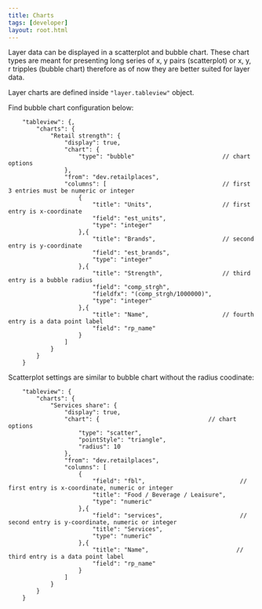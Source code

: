 ```yaml
---
title: Charts
tags: [developer]
layout: root.html
---
```


Layer data can be displayed in a scatterplot and bubble chart. These chart types are meant for presenting long series of x, y pairs (scatterplot) or x, y, r tripples (bubble chart) therefore as of now they are better suited for layer data.

Layer charts are defined inside ```"layer.tableview"``` object.

Find bubble chart configuration below:

```text
    "tableview": {,
        "charts": {
            "Retail strength": {
                "display": true,
                "chart": {
                    "type": "bubble"                         // chart options
                },
                "from": "dev.retailplaces",
                "columns": [                                 // first 3 entries must be numeric or integer
                    {
                        "title": "Units",                    // first entry is x-coordinate
                        "field": "est_units",
                        "type": "integer"
                    },{
                        "title": "Brands",                   // second entry is y-coordinate
                        "field": "est_brands",
                        "type": "integer"
                    },{
                        "title": "Strength",                 // third entry is a bubble radius
                        "field": "comp_strgh",
                        "fieldfx": "(comp_strgh/1000000)",
                        "type": "integer"
                    },{
                        "title": "Name",                     // fourth entry is a data point label
                        "field": "rp_name"
                    }
                ]
            }
        }
    }
```

Scatterplot settings are similar to bubble chart without the radius coodinate:

```text
    "tableview": {
	    "charts": {
	        "Services share": {
	    	    "display": true,
	    	    "chart": {                               // chart options
	    		    "type": "scatter",
	    		    "pointStyle": "triangle",
	    		    "radius": 10
	    	    },
	    	    "from": "dev.retailplaces",
	    	    "columns": [
	    	        {
	    	    	    "field": "fbl",                           // first entry is x-coordinate, numeric or integer
	    	    	    "title": "Food / Beverage / Leaisure",
	    	    	    "type": "numeric"
	    	        },{
	    	    	    "field": "services",                      // second entry is y-coordinate, numeric or integer
	    	    	    "title": "Services",
	    	    	    "type": "numeric"
	    	        },{
	    	    	    "title": "Name",                         // third entry is a data point label
	    	    	    "field": "rp_name"
	    	    	}
	    	    ]
	        }
	    }
    }
```